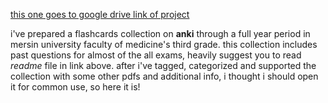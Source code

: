 [this one goes to google drive link of project](https://drive.google.com/drive/folders/1NkZBE5DgrjkfSPE9R6oR8rPbMm-Kqw14?usp=sharing)

i've prepared a flashcards collection on **anki** through a full year period in mersin university faculty of medicine's third grade. this collection includes past questions for almost of the all exams, heavily suggest you to read _readme_ file in link above. after i've tagged, categorized and supported the collection with some other pdfs and additional info, i thought i should open it for common use, so here it is! 